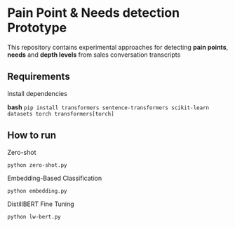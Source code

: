# Pain Point & Needs detection Prototype

This repository contains experimental approaches for detecting **pain points**, **needs** and **depth levels** from sales conversation transcripts

## Requirements

Install dependencies

**bash**
`pip install transformers sentence-transformers scikit-learn datasets torch transformers[torch]`


## How to run

Zero-shot

`python zero-shot.py`

Embedding-Based Classification

`python embedding.py`

DistillBERT Fine Tuning

`python lw-bert.py`
